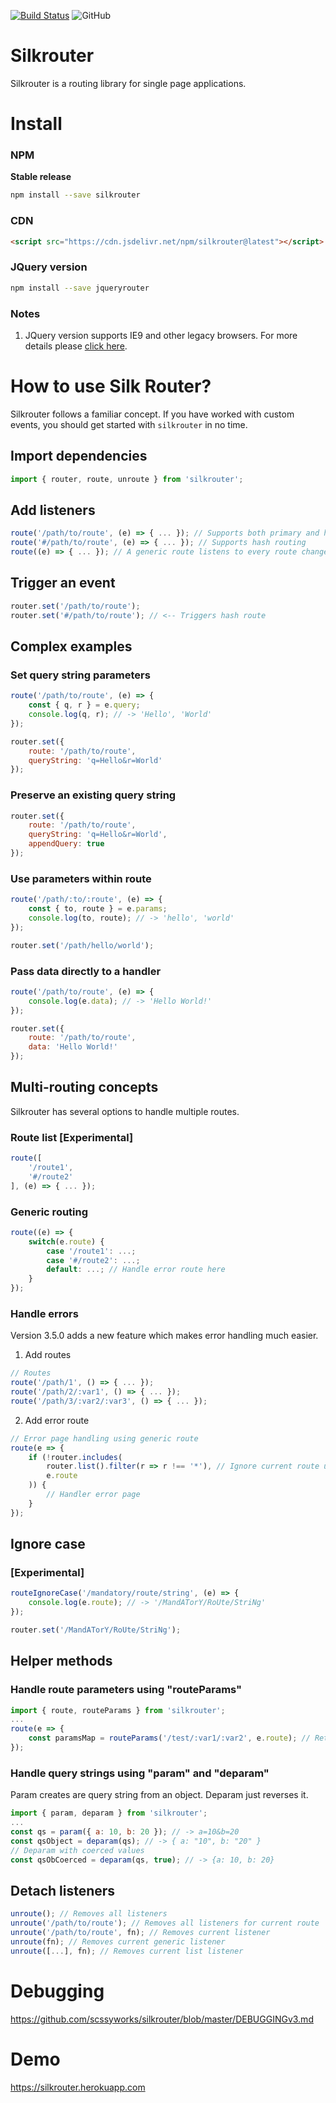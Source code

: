[![Build Status](https://travis-ci.org/scssyworks/silkrouter.svg?branch=master)](https://travis-ci.org/scssyworks/silkrouter) ![GitHub](https://img.shields.io/github/license/scssyworks/silkrouter)

# Silkrouter
Silkrouter is a routing library for single page applications.

# Install

### NPM
<b>Stable release</b>
```sh
npm install --save silkrouter
```

### CDN
```html
<script src="https://cdn.jsdelivr.net/npm/silkrouter@latest"></script>
```

### JQuery version
```sh
npm install --save jqueryrouter
```

### Notes
1. JQuery version supports IE9 and other legacy browsers. For more details please <a href="https://www.npmjs.com/package/jqueryrouter">click here</a>.

# How to use Silk Router?

Silkrouter follows a familiar concept. If you have worked with custom events, you should get started with ``silkrouter`` in no time.

## Import dependencies

```js
import { router, route, unroute } from 'silkrouter';
```

## Add listeners

```js
route('/path/to/route', (e) => { ... }); // Supports both primary and hash routing (Use "e.hash" to differentiate)
route('#/path/to/route', (e) => { ... }); // Supports hash routing
route((e) => { ... }); // A generic route listens to every route change
```

## Trigger an event

```js
router.set('/path/to/route');
router.set('#/path/to/route'); // <-- Triggers hash route
```

## Complex examples

### Set query string parameters

```js
route('/path/to/route', (e) => {
    const { q, r } = e.query;
    console.log(q, r); // -> 'Hello', 'World'
});

router.set({
    route: '/path/to/route',
    queryString: 'q=Hello&r=World'
});
```

### Preserve an existing query string

```js
router.set({
    route: '/path/to/route',
    queryString: 'q=Hello&r=World',
    appendQuery: true
});
```

### Use parameters within route

```js
route('/path/:to/:route', (e) => {
    const { to, route } = e.params;
    console.log(to, route); // -> 'hello', 'world'
});

router.set('/path/hello/world');
```

### Pass data directly to a handler

```js
route('/path/to/route', (e) => {
    console.log(e.data); // -> 'Hello World!'
});

router.set({
    route: '/path/to/route',
    data: 'Hello World!'
});
```

## Multi-routing concepts

Silkrouter has several options to handle multiple routes.

### Route list [Experimental]

```js
route([
    '/route1',
    '#/route2'
], (e) => { ... });
```

### Generic routing

```js
route((e) => {
    switch(e.route) {
        case '/route1': ...;
        case '#/route2': ...;
        default: ...; // Handle error route here
    }
});
```

### Handle errors

Version 3.5.0 adds a new feature which makes error handling much easier.

1. Add routes

```js
// Routes
route('/path/1', () => { ... });
route('/path/2/:var1', () => { ... });
route('/path/3/:var2/:var3', () => { ... });
```

2. Add error route

```js
// Error page handling using generic route
route(e => {
    if (!router.includes(
        router.list().filter(r => r !== '*'), // Ignore current route using "filter"
        e.route
    )) {
        // Handler error page
    }
});
```

## Ignore case

### [Experimental]

```js
routeIgnoreCase('/mandatory/route/string', (e) => {
    console.log(e.route); // -> '/MandATorY/RoUte/StriNg'
});

router.set('/MandATorY/RoUte/StriNg');
```
## Helper methods

### Handle route parameters using "routeParams"

```js
import { route, routeParams } from 'silkrouter';
...
route(e => {
    const paramsMap = routeParams('/test/:var1/:var2', e.route); // Returns {var1: "hello", var2: "world"} for "/test/hello/world"
});
```

### Handle query strings using "param" and "deparam"

Param creates are query string from an object. Deparam just reverses it.

```js
import { param, deparam } from 'silkrouter';
...
const qs = param({ a: 10, b: 20 }); // -> a=10&b=20
const qsObject = deparam(qs); // -> { a: "10", b: "20" }
// Deparam with coerced values
const qsObCoerced = deparam(qs, true); // -> {a: 10, b: 20}
```

## Detach listeners

```js
unroute(); // Removes all listeners
unroute('/path/to/route'); // Removes all listeners for current route
unroute('/path/to/route', fn); // Removes current listener
unroute(fn); // Removes current generic listener
unroute([...], fn); // Removes current list listener
```

# Debugging

<a href="https://github.com/scssyworks/silkrouter/blob/master/DEBUGGINGv3.md">https://github.com/scssyworks/silkrouter/blob/master/DEBUGGINGv3.md</a>

# Demo

<a href="https://silkrouter.herokuapp.com/">https://silkrouter.herokuapp.com</a>
